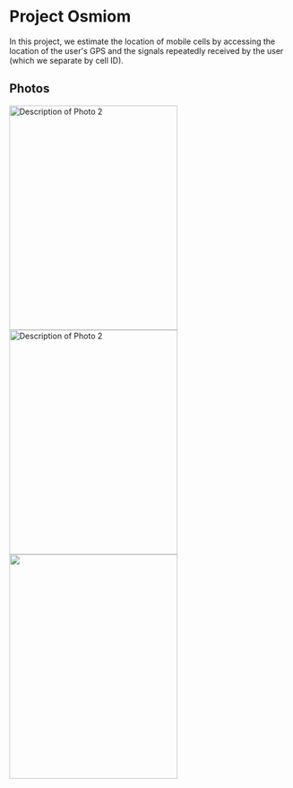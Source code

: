 # Project Osmiom

In this project, we estimate the location of mobile cells by accessing the location of the user's GPS and the signals repeatedly received by the user (which we separate by cell ID).

## Photos

<img src="https://github.com/jasminet2001/osmiom/assets/16831241/b758b2c3-1379-40d4-b7d6-2f5a6b9a2ba7" alt="Description of Photo 2" width="300" height="400">
<img src="https://github.com/jasminet2001/osmiom/assets/16831241/7f1eefca-c5b7-4b9d-b2c2-84724c1bb64c" alt="Description of Photo 2" width="300" height="400">
<img src="https://github.com/jasminet2001/osmiom/assets/16831241/5feef845-aa34-47ba-9590-648970d670c2" width="300" height="400">



